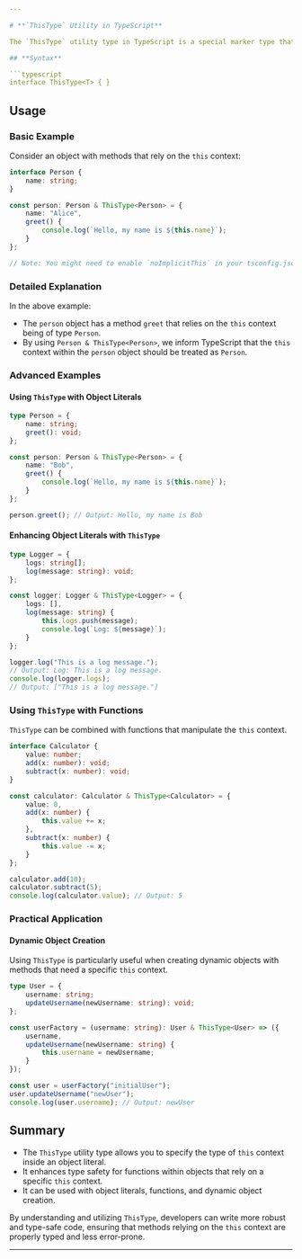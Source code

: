 ```yaml
---

# **`ThisType` Utility in TypeScript**

The `ThisType` utility type in TypeScript is a special marker type that signals the type checker to treat the `this` context inside an object literal as a specific type. It is particularly useful for enhancing the type safety of functions within an object that rely on a specific `this` context.

## **Syntax**

```typescript
interface ThisType<T> { }
```

## **Usage**

### **Basic Example**

Consider an object with methods that rely on the `this` context:

```typescript
interface Person {
    name: string;
}

const person: Person & ThisType<Person> = {
    name: "Alice",
    greet() {
        console.log(`Hello, my name is ${this.name}`);
    }
};

// Note: You might need to enable `noImplicitThis` in your tsconfig.json for better type checking.
```

### **Detailed Explanation**

In the above example:
- The `person` object has a method `greet` that relies on the `this` context being of type `Person`.
- By using `Person & ThisType<Person>`, we inform TypeScript that the `this` context within the `person` object should be treated as `Person`.

### **Advanced Examples**

#### **Using `ThisType` with Object Literals**

```typescript
type Person = {
    name: string;
    greet(): void;
};

const person: Person & ThisType<Person> = {
    name: "Bob",
    greet() {
        console.log(`Hello, my name is ${this.name}`);
    }
};

person.greet(); // Output: Hello, my name is Bob
```

#### **Enhancing Object Literals with `ThisType`**

```typescript
type Logger = {
    logs: string[];
    log(message: string): void;
};

const logger: Logger & ThisType<Logger> = {
    logs: [],
    log(message: string) {
        this.logs.push(message);
        console.log(`Log: ${message}`);
    }
};

logger.log("This is a log message.");
// Output: Log: This is a log message.
console.log(logger.logs); 
// Output: ["This is a log message."]
```

### **Using `ThisType` with Functions**

`ThisType` can be combined with functions that manipulate the `this` context.

```typescript
interface Calculator {
    value: number;
    add(x: number): void;
    subtract(x: number): void;
}

const calculator: Calculator & ThisType<Calculator> = {
    value: 0,
    add(x: number) {
        this.value += x;
    },
    subtract(x: number) {
        this.value -= x;
    }
};

calculator.add(10);
calculator.subtract(5);
console.log(calculator.value); // Output: 5
```

### **Practical Application**

#### **Dynamic Object Creation**

Using `ThisType` is particularly useful when creating dynamic objects with methods that need a specific `this` context.

```typescript
type User = {
    username: string;
    updateUsername(newUsername: string): void;
};

const userFactory = (username: string): User & ThisType<User> => ({
    username,
    updateUsername(newUsername: string) {
        this.username = newUsername;
    }
});

const user = userFactory("initialUser");
user.updateUsername("newUser");
console.log(user.username); // Output: newUser
```

## **Summary**

- The `ThisType` utility type allows you to specify the type of `this` context inside an object literal.
- It enhances type safety for functions within objects that rely on a specific `this` context.
- It can be used with object literals, functions, and dynamic object creation.

By understanding and utilizing `ThisType`, developers can write more robust and type-safe code, ensuring that methods relying on the `this` context are properly typed and less error-prone.

---
```

